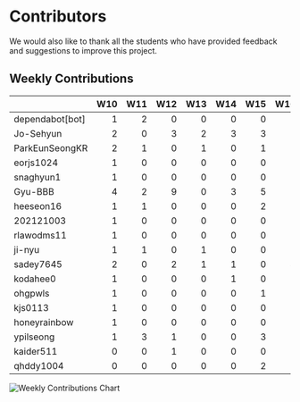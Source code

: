# Contributors

We would also like to thank all the students who have provided feedback and suggestions to improve this project.

## Weekly Contributions

|                 |   W10 |   W11 |   W12 |   W13 |   W14 |   W15 |   W16 |   W17 |   W18 |   W19 |   W20 |   W21 |   W22 |   W23 |   W24 |   W25 |
|:----------------|------:|------:|------:|------:|------:|------:|------:|------:|------:|------:|------:|------:|------:|------:|------:|------:|
| dependabot[bot] |     1 |     2 |     0 |     0 |     0 |     0 |     0 |     0 |     0 |     0 |     0 |     0 |     2 |     1 |     1 |     0 |
| Jo-Sehyun       |     2 |     0 |     3 |     2 |     3 |     3 |     0 |     0 |     3 |     1 |     0 |     1 |     0 |     0 |     0 |     1 |
| ParkEunSeongKR  |     2 |     1 |     0 |     1 |     0 |     1 |     1 |     2 |     7 |     4 |     4 |     0 |     0 |     1 |     0 |     7 |
| eorjs1024       |     1 |     0 |     0 |     0 |     0 |     0 |     0 |     0 |     0 |     0 |     0 |     0 |     0 |     0 |     0 |     0 |
| snaghyun1       |     1 |     0 |     0 |     0 |     0 |     0 |     0 |     0 |     0 |     0 |     0 |     0 |     0 |     0 |     0 |     0 |
| Gyu-BBB         |     4 |     2 |     9 |     0 |     3 |     5 |     3 |     0 |     6 |     3 |     3 |     0 |     3 |     2 |     0 |     0 |
| heeseon16       |     1 |     1 |     0 |     0 |     0 |     2 |     0 |     0 |     1 |     0 |     0 |     0 |     0 |     2 |     0 |     0 |
| 202121003       |     1 |     0 |     0 |     0 |     0 |     0 |     0 |     0 |     0 |     0 |     0 |     0 |     0 |     0 |     0 |     0 |
| rlawodms11      |     1 |     0 |     0 |     0 |     0 |     0 |     0 |     0 |     0 |     0 |     0 |     0 |     0 |     0 |     0 |     0 |
| ji-nyu          |     1 |     1 |     0 |     1 |     0 |     0 |     3 |     0 |     1 |     0 |     0 |     0 |     0 |     0 |     0 |     9 |
| sadey7645       |     2 |     0 |     2 |     1 |     1 |     0 |     4 |     2 |     8 |     0 |     0 |     0 |     0 |     0 |     0 |     0 |
| kodahee0        |     1 |     0 |     0 |     0 |     1 |     0 |     1 |     0 |     0 |     0 |     0 |     0 |     0 |     0 |     0 |     0 |
| ohgpwls         |     1 |     0 |     0 |     0 |     0 |     1 |     0 |     0 |     0 |     0 |     0 |     0 |     0 |     0 |     0 |     3 |
| kjs0113         |     1 |     0 |     0 |     0 |     0 |     0 |     0 |     0 |     0 |     0 |     0 |     0 |     0 |     0 |     0 |     0 |
| honeyrainbow    |     1 |     0 |     0 |     0 |     0 |     0 |     0 |     0 |     0 |     0 |     0 |     0 |     0 |     0 |     0 |     0 |
| ypilseong       |     1 |     3 |     1 |     0 |     0 |     3 |     0 |     0 |     1 |     2 |     2 |     2 |     1 |     2 |     0 |     0 |
| kaider511       |     0 |     0 |     1 |     0 |     0 |     0 |     0 |     0 |     0 |     0 |     0 |     0 |     0 |     0 |     0 |     0 |
| qhddy1004       |     0 |     0 |     0 |     0 |     0 |     2 |     0 |     0 |     2 |     0 |     0 |     0 |     0 |     0 |     0 |     0 |

![Weekly Contributions Chart](contributors.png)
